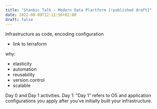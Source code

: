```yaml
---
title: "Stanbic Talk - Modern Data Plartform [!published draft]"
date: 2022-08-09T12:11:56+02:00
draft: false
---
```


Infrastructure as code, encoding configuration
- link to terraform

why:
- elasticity
- automation
- reusability
- version control
- scalable

Day 0 and Day 1 activities.
Day 1: “Day 1” refers to OS and application configurations you apply after you’ve initially built your infrastructure.
